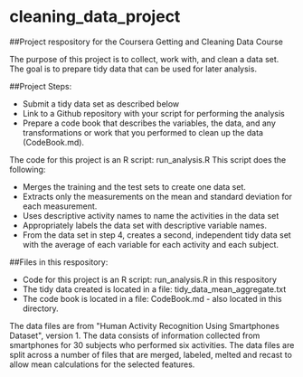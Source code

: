 # cleaning_data_project
##Project respository for the Coursera Getting and Cleaning Data Course

The purpose of this project is to collect, work with, and clean a data set. The goal is to prepare tidy data that can be used for later analysis.

##Project Steps:
* Submit a tidy data set as described below
* Link to a Github repository with your script for performing the analysis
* Prepare a code book that describes the variables, the data, and any transformations or work that you performed to clean up the data (CodeBook.md).

The code for this project is an R script: run_analysis.R
This script does the following:
* Merges the training and the test sets to create one data set.
* Extracts only the measurements on the mean and standard deviation for each measurement. 
* Uses descriptive activity names to name the activities in the data set
* Appropriately labels the data set with descriptive variable names. 
* From the data set in step 4, creates a second, independent tidy data set with the average of each variable for each activity and each subject.

##Files in this respository:
* Code for this project is an R script: run_analysis.R in this respository
* The tidy data created is located in a file: tidy_data_mean_aggregate.txt
* The code book is located in a file: CodeBook.md - also located in this directory.

The data files are from "Human Activity Recognition Using Smartphones Dataset", version 1. The data consists of information collected from smartphones for 30 subjects who performed six activities. The data files are split across a number of files that are merged, labeled, melted and recast to allow mean calculations for the selected features.

